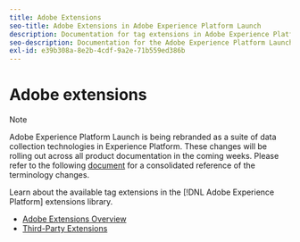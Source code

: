 ```yaml
---
title: Adobe Extensions
seo-title: Adobe Extensions in Adobe Experience Platform Launch
description: Documentation for tag extensions in Adobe Experience Platform data collection.
seo-description: Documentation for the Adobe Experience Platform Launch Extensions provided by Adobe solutions.
exl-id: e39b308a-8e2b-4cdf-9a2e-71b559ed386b
---
```

# Adobe extensions

>[!NOTE]
>
>Adobe Experience Platform Launch is being rebranded as a suite of data collection technologies in Experience Platform. These changes will be rolling out across all product documentation in the coming weeks. Please refer to the following [document](../../launch-term-updates.md) for a consolidated reference of the terminology changes.

Learn about the available tag extensions in the [!DNL Adobe Experience Platform] extensions library.

* [Adobe Extensions Overview](/help/extension-reference/web/overview.md)
* [Third-Party Extensions](/help/extension-reference/3rd-party-extensions.md)
